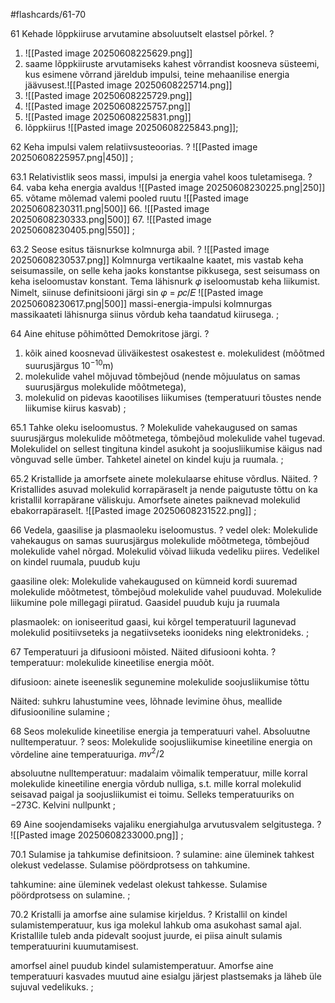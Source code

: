 #flashcards/61-70 

61 Kehade lõppkiiruse arvutamine absoluutselt elastsel põrkel.
?
1. ![[Pasted image 20250608225629.png]]
2. saame lõppkiiruste arvutamiseks kahest võrrandist koosneva süsteemi, kus esimene võrrand järeldub impulsi, teine mehaanilise energia jäävusest.![[Pasted image 20250608225714.png]]
3. ![[Pasted image 20250608225729.png]]
4. ![[Pasted image 20250608225757.png]]
5. ![[Pasted image 20250608225831.png]]
6. lõppkiirus ![[Pasted image 20250608225843.png]];

62 Keha impulsi valem relatiivsusteoorias.
?
![[Pasted image 20250608225957.png|450]]
;

63.1 Relativistlik seos massi, impulsi ja energia vahel koos tuletamisega.
?
64. vaba keha energia avaldus ![[Pasted image 20250608230225.png|250]]
65. võtame mõlemad valemi pooled ruutu ![[Pasted image 20250608230311.png|500]]
66. ![[Pasted image 20250608230333.png|500]]
67. ![[Pasted image 20250608230405.png|550]]
;

63.2 Seose esitus täisnurkse kolmnurga abil.
?
![[Pasted image 20250608230537.png]]
Kolmnurga vertikaalne kaatet, mis vastab keha seisumassile, on selle keha
jaoks konstantse pikkusega, sest seisumass on keha iseloomustav konstant.
Tema lähisnurk 𝜑 iseloomustab keha liikumist. Nimelt, siinuse definitsiooni
järgi sin 𝜑 = 𝑝𝑐/𝐸
![[Pasted image 20250608230617.png|500]]
massi-energia-impulsi kolmnurgas massikaateti lähisnurga siinus võrdub
keha taandatud kiirusega.
;

64 Aine ehituse põhimõtted Demokritose järgi.
?
1. kõik ained koosnevad üliväikestest osakestest e. molekulidest (mõõtmed suurusjärgus $10^{-10}$m)
2. molekulide vahel mõjuvad tõmbejõud (nende mõjuulatus on samas suurusjärgus molekulide mõõtmetega),
3. molekulid on pidevas kaootilises liikumises (temperatuuri tõustes nende liikumise kiirus kasvab)
;

 65.1 Tahke oleku iseloomustus.
 ?
 Molekulide vahekaugused on samas suurusjärgus molekulide mõõtmetega, tõmbejõud molekulide vahel tugevad. Molekulidel on sellest tingituna kindel asukoht ja soojusliikumise käigus nad võnguvad selle ümber. Tahketel ainetel on kindel kuju ja ruumala.
 ;

65.2 Kristallide ja amorfsete ainete molekulaarse ehituse võrdlus. Näited.
?
Kristallides asuvad molekulid korrapäraselt ja nende paigutuste tõttu on ka kristallil korrapärane väliskuju. 
Amorfsete ainetes paiknevad molekulid ebakorrapäraselt.
![[Pasted image 20250608231522.png]]
;

66 Vedela, gaasilise ja plasmaoleku iseloomustus.
?
vedel olek:
Molekulide vahekaugus on samas suurusjärgus molekulide mõõtmetega, tõmbejõud molekulide vahel nõrgad. Molekulid võivad liikuda vedeliku piires. Vedelikel on kindel ruumala, puudub kuju

gaasiline olek:
Molekulide vahekaugused on kümneid kordi suuremad molekulide mõõtmetest, tõmbejõud molekulide vahel puuduvad. Molekulide liikumine pole millegagi piiratud. Gaasidel puudub kuju ja ruumala

plasmaolek:
on ioniseeritud gaasi, kui kõrgel temperatuuril lagunevad molekulid positiivseteks ja negatiivseteks ioonideks ning elektronideks.
;

67 Temperatuuri ja difusiooni mõisted. Näited difusiooni kohta.
?
temperatuur:
molekulide kineetilise energia mõõt.

difusioon:
ainete iseeneslik segunemine molekulide soojusliikumise tõttu

Näited:
suhkru lahustumine vees, lõhnade levimine õhus, meallide difusiooniline sulamine
;

68 Seos molekulide kineetilise energia ja temperatuuri vahel. Absoluutne nulltemperatuur.
?
seos:
Molekulide soojusliikumise kineetiline energia on võrdeline aine
temperatuuriga. $mv^2/2$

absoluutne nulltemperatuur:
madalaim võimalik temperatuur, mille korral molekulide kineetiline energia võrdub nulliga, s.t. mille korral molekulid seisavad paigal ja soojusliikumist ei toimu. Selleks temperatuuriks on −273C. Kelvini nullpunkt
;

69 Aine soojendamiseks vajaliku energiahulga arvutusvalem selgitustega.
?
![[Pasted image 20250608233000.png]]
;

70.1 Sulamise ja tahkumise definitsioon. 
?
sulamine:
aine üleminek tahkest olekust vedelasse. Sulamise pöördprotsess on tahkumine.

tahkumine:
aine üleminek vedelast olekust tahkesse. Sulamise pöördprotsess on sulamine.
;

70.2 Kristalli ja amorfse aine sulamise kirjeldus.
?
Kristallil on kindel sulamistemperatuur, kus iga molekul lahkub oma asukohast samal ajal. Kristallile tuleb anda pidevalt soojust juurde, ei piisa ainult sulamis temperatuurini kuumutamisest.

amorfsel ainel puudub kindel sulamistemperatuur. Amorfse aine temperatuuri kasvades muutud aine esialgu järjest plastsemaks ja läheb üle sujuval vedelikuks.
;